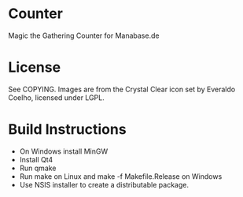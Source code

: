 Counter
=======

Magic the Gathering Counter for Manabase.de


License
=======
See COPYING.
Images are from the Crystal Clear icon set by Everaldo Coelho, licensed under LGPL.


Build Instructions
==================
* On Windows install MinGW
* Install Qt4
* Run qmake
* Run make on Linux and make -f Makefile.Release on Windows
* Use NSIS installer to create a distributable package.